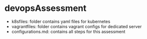 # devopsAssessment

- k8sfiles: folder contains yaml files for kubernetes   
- vagrantfiles: folder contains vagrant configs for dedicated server  
- configurations.md: contains all steps for this assessment  
